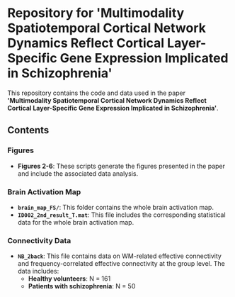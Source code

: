 # Repository for 'Multimodality Spatiotemporal Cortical Network Dynamics Reflect Cortical Layer-Specific Gene Expression Implicated in Schizophrenia'

This repository contains the code and data used in the paper **'Multimodality Spatiotemporal Cortical Network Dynamics Reflect Cortical Layer-Specific Gene Expression Implicated in Schizophrenia'**.

## Contents

### Figures
- **Figures 2-6**: These scripts generate the figures presented in the paper and include the associated data analysis.

### Brain Activation Map
- **`brain_map_FS/`**: This folder contains the whole brain activation map.
- **`ID002_2nd_result_T.mat`**: This file includes the corresponding statistical data for the whole brain activation map.

### Connectivity Data
- **`NB_2back`**: This file contains data on WM-related effective connectivity and frequency-correlated effective connectivity at the group level. The data includes:
  - **Healthy volunteers**: N = 161
  - **Patients with schizophrenia**: N = 50

